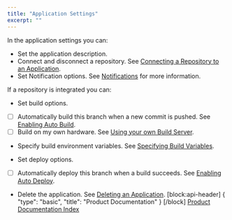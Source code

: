 ```yaml
---
title: "Application Settings"
excerpt: ""
---
```

In the application settings you can:
* Set the application description.
* Connect and disconnect a repository. See [Connecting a Repository to an Application](doc:connecting-a-repository-to-an-application).
* Set Notification options. See [Notifications](doc:notifications) for more information.

If a repository is integrated you can:
* Set build options.
 - [ ] Automatically build this branch when a new commit is pushed. See [Enabling Auto Build](doc:enabling-auto-build).
 - [ ] Build on my own hardware. See [Using your own Build Server](doc:using-your-own-build-server).
 - Specify build environment variables. See [Specifying Build Variables](doc:specifying-build-variables).
* Set deploy options.
 - [ ] Automatically deploy this branch when a build succeeds. See [Enabling Auto Deploy](doc:enabling-auto-deploy).
* Delete the application. See [Deleting an Application](doc:deleting-an-application).
[block:api-header]
{
  "type": "basic",
  "title": "Product Documentation"
}
[/block]
[Product Documentation Index](doc:product-documentation-index)